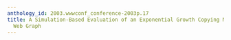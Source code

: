 ```yaml
---
anthology_id: 2003.wwwconf_conference-2003p.17
title: A Simulation-Based Evaluation of an Exponential Growth Copying Model for the
  Web Graph
---
```

